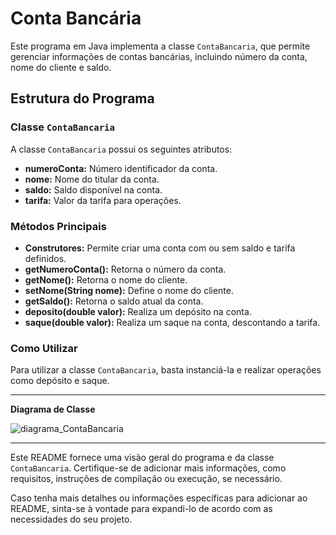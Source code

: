 # Conta Bancária

Este programa em Java implementa a classe `ContaBancaria`, que permite gerenciar informações de contas bancárias, incluindo número da conta, nome do cliente e saldo.

## Estrutura do Programa

### Classe `ContaBancaria`

A classe `ContaBancaria` possui os seguintes atributos:

- **numeroConta:** Número identificador da conta.
- **nome:** Nome do titular da conta.
- **saldo:** Saldo disponível na conta.
- **tarifa:** Valor da tarifa para operações.

### Métodos Principais

- **Construtores:** Permite criar uma conta com ou sem saldo e tarifa definidos.
- **getNumeroConta():** Retorna o número da conta.
- **getNome():** Retorna o nome do cliente.
- **setNome(String nome):** Define o nome do cliente.
- **getSaldo():** Retorna o saldo atual da conta.
- **deposito(double valor):** Realiza um depósito na conta.
- **saque(double valor):** Realiza um saque na conta, descontando a tarifa.

### Como Utilizar

Para utilizar a classe `ContaBancaria`, basta instanciá-la e realizar operações como depósito e saque.

---

**Diagrama de Classe**

![diagrama_ContaBancaria](https://github.com/CGVARGAS/contaBancaria/assets/86916502/df55028a-b972-424e-b9aa-05b89c2c346f)

---

Este README fornece uma visão geral do programa e da classe `ContaBancaria`. Certifique-se de adicionar mais informações, como requisitos, instruções de compilação ou execução, se necessário.

Caso tenha mais detalhes ou informações específicas para adicionar ao README, sinta-se à vontade para expandi-lo de acordo com as necessidades do seu projeto.
